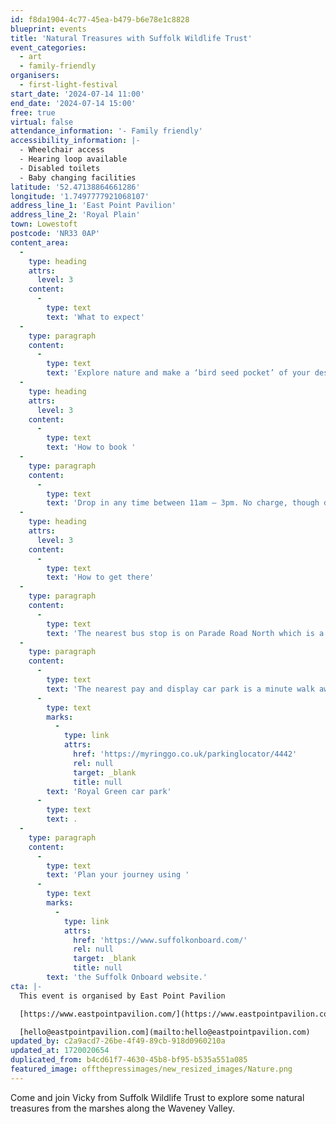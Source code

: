 ```yaml
---
id: f8da1904-4c77-45ea-b479-b6e78e1c8828
blueprint: events
title: 'Natural Treasures with Suffolk Wildlife Trust'
event_categories:
  - art
  - family-friendly
organisers:
  - first-light-festival
start_date: '2024-07-14 11:00'
end_date: '2024-07-14 15:00'
free: true
virtual: false
attendance_information: '- Family friendly'
accessibility_information: |-
  - Wheelchair access
  - Hearing loop available
  - Disabled toilets
  - Baby changing facilities
latitude: '52.47138864661286'
longitude: '1.7497777921068107'
address_line_1: 'East Point Pavilion'
address_line_2: 'Royal Plain'
town: Lowestoft
postcode: 'NR33 0AP'
content_area:
  -
    type: heading
    attrs:
      level: 3
    content:
      -
        type: text
        text: 'What to expect'
  -
    type: paragraph
    content:
      -
        type: text
        text: 'Explore nature and make a ‘bird seed pocket’ of your design and fill it with seeds ready to feed the birds in your garden or local green space.'
  -
    type: heading
    attrs:
      level: 3
    content:
      -
        type: text
        text: 'How to book '
  -
    type: paragraph
    content:
      -
        type: text
        text: 'Drop in any time between 11am – 3pm. No charge, though donations are welcome.'
  -
    type: heading
    attrs:
      level: 3
    content:
      -
        type: text
        text: 'How to get there'
  -
    type: paragraph
    content:
      -
        type: text
        text: 'The nearest bus stop is on Parade Road North which is a three minute walk from East Point Pavilion. There is a selection of buses which connect us to the town centre for example, No X2, X22 and 109.'
  -
    type: paragraph
    content:
      -
        type: text
        text: 'The nearest pay and display car park is a minute walk away at '
      -
        type: text
        marks:
          -
            type: link
            attrs:
              href: 'https://myringgo.co.uk/parkinglocator/4442'
              rel: null
              target: _blank
              title: null
        text: 'Royal Green car park'
      -
        type: text
        text: .
  -
    type: paragraph
    content:
      -
        type: text
        text: 'Plan your journey using '
      -
        type: text
        marks:
          -
            type: link
            attrs:
              href: 'https://www.suffolkonboard.com/'
              rel: null
              target: _blank
              title: null
        text: 'the Suffolk Onboard website.'
cta: |-
  This event is organised by East Point Pavilion

  [https://www.eastpointpavilion.com/](https://www.eastpointpavilion.com/)

  [hello@eastpointpavilion.com](mailto:hello@eastpointpavilion.com)
updated_by: c2a9acd7-26be-4f49-89cb-918d0960210a
updated_at: 1720020654
duplicated_from: b4cd61f7-4630-45b8-bf95-b535a551a085
featured_image: offthepressimages/new_resized_images/Nature.png
---
```

Come and join Vicky from Suffolk Wildlife Trust to explore some natural treasures from the marshes along the Waveney Valley.